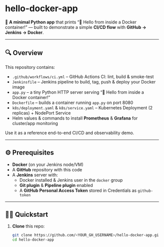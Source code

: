 # hello-docker-app

🚀 **A minimal Python app** that prints “👋 Hello from inside a Docker container!” — built to demonstrate a simple **CI/CD flow** with **GitHub → Jenkins → Docker**.

---

## 🔍 Overview

This repository contains:

- `.github/workflows/ci.yml` – GitHub Actions CI: lint, build & smoke-test  
- `Jenkinsfile` – Jenkins pipeline to build, tag, push & deploy your Docker image  
- `app.py` – a tiny Python HTTP server serving “👋 Hello from inside a Docker container!”  
- `Dockerfile` – builds a container running `app.py` on port 8080  
- `k8s/deployment.yaml` & `k8s/service.yaml` – Kubernetes Deployment (2 replicas) + NodePort Service  
- Helm values & commands to install **Prometheus** & **Grafana** for cluster/app monitoring  

Use it as a reference end-to-end CI/CD and observability demo. 

---

## ⚙️ Prerequisites

- **Docker** (on your Jenkins node/VM)  
- A **GitHub** repository with this code  
- A **Jenkins** server with:
  - Docker installed & Jenkins user in the `docker` group  
  - **Git plugin** & **Pipeline plugin** enabled  
  - A **GitHub Personal Access Token** stored in Credentials as `github-token`

---

## 🏃‍♀️ Quickstart

1. **Clone** this repo:
   ```bash
   git clone https://github.com/<YOUR_GH_USERNAME>/hello-docker-app.git
   cd hello-docker-app


